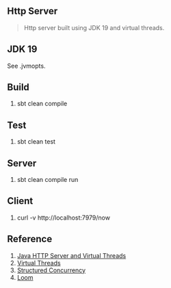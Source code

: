 Http Server
-----------
>Http server built using JDK 19 and virtual threads.

JDK 19
------
See .jvmopts.

Build
-----
1. sbt clean compile

Test
----
1. sbt clean test

Server
------
1. sbt clean compile run

Client
------
1. curl -v http://localhost:7979/now

Reference
---------
1. [Java HTTP Server and Virtual Threads](https://piotrminkowski.com/2022/12/22/java-http-server-and-virtual-threads/)
2. [Virtual Threads](openjdk.org/jeps/425)
3. [Structured Concurrency](openjdk.org/jeps/428)
4. [Loom](www.marcobehler.com/guides/java-project-loom)